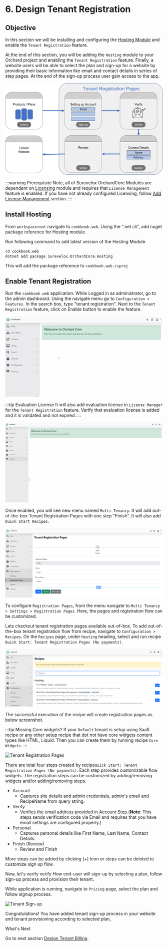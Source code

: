 # 6. Design Tenant Registration


## Objective

In this section we will be installing and configuring the [Hosting Module](/modules/hosting) and enable the `Tenant Registration` feature.  


At the end of this section,  you will be adding the `Hosting` module to your Orchard project and enabling the `Tenant Registration` feature. Finally, a website users will be able to select the plan and sign-up for a website by providing their basic information like email and contact details in series of step pages. At the end of the sign-up process user gain access to the app.

![Evaluation License key](./images/tenant-pages-flow.png)


:::warning Prerequisite
Note, all of Surevelox OrchardCore Modules are dependent on [Licensing](/modules/licensing) module and requires that `License Management` feature is enabled.  If you have not already configured Licensing, follow [Add License Management](licensing) section.
:::

## Install Hosting

From `workspaceroot` navigate to `cookbook.web`. Using the ".net cli", add nuget package reference for Hosting module.

Run following command to add latest version of the Hosting Module.

```dotnetcli
cd cookbook.web
dotnet add package Surevelox.OrchardCore.Hosting
```
This will add the package reference to `cookbook.web.csproj`


## Enable Tenant Registration

Run the `cookbook.web` application. While Logged in as administrator, go to the admin dashboard. Using the navigate menu go to `Configuration > Features`. In the search box, type "tenant registration". Next to the `Tenant Registration` feature, click on Enable button to enable the feature.

![Enable Tenant Registration](./images/tenant-registration-enable.gif)

:::tip Evaluation License
 It will also add evaluation license in `License Manager` for the `Tenant Registration` feature. Verify that evaluation license is added and it is validated and not expired.
:::

![Evaluation License key](./images/license-evaluation.gif)

Once enabled, you will see new menu named `Multi Tenancy`. It will add out-of-the-box Tenant Registration Pages with one step "Finish". It will also add `Quick Start Recipes`. 

![Tenant Registration Blank](./images/tenant-registration-blank.png)

To configure `Registration Pages`, from the menu navigate to `Multi Tenancy > Settings > Registration Pages`. Here, the pages and registration flow can be customized.

Lets checkout tenant registration pages available out-of-box. To add out-of-the-box tenant registration flow from recipe, navigate to `Configuration > Recipes`. On the `Recipes` page, under `Hosting` heading, select and run recipe `Quick Start: Tenant Registration Pages (No payments)`.

![Tenant Registration Recipe](./images/tenant-registration-recipes.png)

The successful execution of the recipe will create registration pages as below screenshot.

:::tip Missing Core widgets?
If your `Default` tenant is setup using SaaS recipe or any other setup recipe that dot not have core widgets content types like HTML, Liquid. Then you can create them by running recipe `Core Widgets`.
:::

![Tenant Registration Pages](./images/tenant-registration-pages.gif)

There are total four steps created by recipe`Quick Start: Tenant Registration Pages (No payments)`. Each step provides customizable flow widgets. The registration steps can be customized by adding/removing widgets and/or adding/removing steps.

- Account
    - Captures site details and admin credentials, admin's email and RecipeName from query string. 
- Verify
    - Verifies the email address provided in Account Step.(**Note**: This steps sends verification code via Email and requires that you have email settings are configured properly.)
- Personal
    - Captures personal details like First Name, Last Name, Contact Details. 
- Finish (Review)
    - Review and Finish 

More steps can be added by clicking (+) Icon or steps can be deleted to customize sign up flow.

Now, let's verify verify How end-user will sign-up by selecting a plan, follow sign-up process and provision their tenant.

 While application is running, navigate to `Pricing` page, select the plan and follow signup process.

![Tenant Sign-up](./images/tenant-signup.gif)


Congratulations! You have added tenant sign-up process in your website and tenant provisioning according to selected plan,

What's Next

Go to next section [Design Tenant Billing](./tenant-billing.md).

